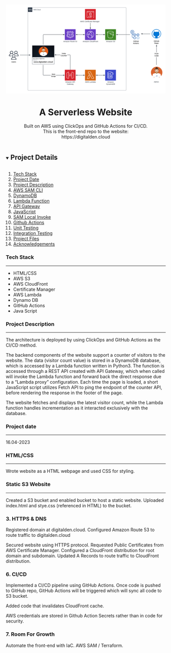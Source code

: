 <br />

<p align="center">
  <a href="img/">
    <img src="resources/images/AWS-Architecture-2.png" alt="architecture">
  </a>
  <h1 align="center">A Serverless Website</h1>
  <p align="center">
    Built on AWS using ClickOps and GitHub Actions for CI/CD.
     <br />
    This is the front-end repo to the website:
    <br />
    https://digitalden.cloud
  </p>
</p>



</p>

<details open="open">
  <summary><h2 style="display: inline-block">Project Details</h2></summary>
  <ol>
    <li><a href="#tech-stack">Tech Stack</a>
    <li><a href="#project-date">Project Date</a></li>
    </li>
    <li><a href="#project-description">Project Description</a></li>
    <li><a href="#aws-sam-cli">AWS SAM CLI</a></li>    
    <li><a href="#dynamodb">DynamoDB</a></li>
    <li><a href="#lambda-function">Lambda Function</a></li>
    <li><a href="#api-gateway">API Gateway</a></li>
    <li><a href="#javascript">JavaScript</a></li>
    <li><a href="#sam-local-invoke">SAM Local Invoke</a></li>
    <li><a href="#github-actions">Github Actions</a></li>
    <li><a href="#unit-testing">Unit Testing</a></li>
    <li><a href="#integration-testing">Integration Testing</a></li>
    <li><a href="#project-files">Project Files</a></li>
    <li><a href="#acknowledgements">Acknowledgements</a></li>
  </ol>
</details>

### Tech Stack
------------------
- HTML/CSS
- AWS S3
- AWS CloudFront
- Certificate Manager
- AWS Lambda
- Dynamo DB
- GitHub Actions
- Java Script

### Project Description
------------------

The architecture is deployed by using ClickOps and GitHub Actions as the CI/CD method.

The backend components of the website support a counter of visitors to the website.  The data (visitor count value) is stored in a DynamoDB database, which is accessed by a Lambda function written in Python3.  The function is accessed through a REST API created with API Gateway, which when called will invoke the Lambda function and forward back the direct response due to a “Lambda proxy” configuration.  Each time the page is loaded, a short JavaScript script utilizes Fetch API to ping the endpoint of the counter API, before rendering the response in the footer of the page.  

The website fetches and displays the latest visitor count, while the Lambda function handles incrementation as it interacted exclusively with the database.

### Project date
------------------
16.04-2023


### HTML/CSS
------------------ 
Wrote website as a HTML webpage and used CSS for styling.

### Static S3 Website 
------------------
Created a S3 bucket and enabled bucket to host a static website. Uploaded index.html and stye.css (referenced in HTML) to the bucket.

### 3. HTTPS & DNS 
Registered domain at digitalden.cloud. Configured Amazon Route 53 to route traffic to digitalden.cloud

Secured website using HTTPS protocol. Requested Public Certificates from AWS Certificate Manager. Configured a CloudFront distribution for root domain and subdomain. Updated A Records to route traffic to CloudFront distribution.

### 6. CI/CD
 Implemented a CI/CD pipeline using GitHub Actions. Once code is pushed to GitHub repo, GitHub Actions will be triggered which will sync all code to S3 bucket. 
 
 Added code that invalidates CloudFront cache.
 
AWS credentials are stored in Github Action Secrets rather than in code for security.

### 7. Room For Growth
Automate the front-end with IaC. AWS SAM / Terraform.